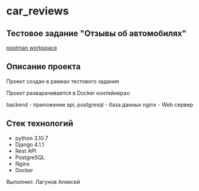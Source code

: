 # car_reviews
## Тестовое задание "Отзывы об автомобилях"

[postman workspace](https://www.postman.com/warped-crater-304131/workspace/car-reviews)

Описание проекта
----------------
Проект создан в рамках тестового задания

Проект разварачивается в Docker контейнерах:

backend - приложение api, 
postgresql - база данных
nginx - Web сервер

Стек технологий
----------

* python 3.10.7
* Django 4.1.1
* Rest API
* PostgreSQL
* Nginx
* Docker

Выполнил: Лагунов Алексей